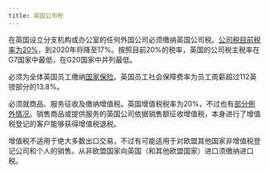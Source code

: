 ```yaml
---
title: 英国公司税
---
```


在英国设立分支机构或办公室的任何外国公司必须缴纳英国公司税。[公司税目前税率为20%](https://www.gov.uk/corporation-tax-rates/rates)，到2020年将降至17%。按照目前20%的税率，英国的公司税主税率在G7国家中最低，在G20国家中并列最低。
 
必须为全体英国员工缴纳[国家保险](https://www.gov.uk/national-insurance/overview)。英国员工社会保障费率为员工周薪超过112英镑部分的13.8%。
 
必须就商品、服务征收及缴纳增值税。英国增值税税率为20%，不过也有[部分例外情况](https://www.gov.uk/guidance/rates-of-vat-on-different-goods-and-services)。销售商品或提供服务的英国公司依据销售额征收增值税，本身进行了增值税登记的客户能够获得增值税退税。

增值税不适用于绝大多数出口交易，不过有可能适用于对欧盟其他国家非增值税登记公司和个人的销售。从非欧盟国家向英国（和其他欧盟国家）进口须缴纳进口税。